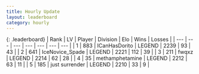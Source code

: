 ```yaml
---
title: Hourly Update
layout: leaderboard
category: hourly
---
```


{: .leaderboard}
| Rank | LV | Player | Division | Elo | Wins | Losses |
| --- | --- | --- | --- | --- | --- | --- |
| <span data-change="0">1</span> | 883 | <span title="ID: 415713">ICanHasDorito</span> | LEGEND | <span data-change="0">2239</span> | <span data-change="0">93</span> | <span data-change="0">43</span> |
| <span data-change="3">2</span> | 641 | <span title="ID: 597289">IceNovice_Spade</span> | LEGEND | <span data-change="15">2221</span> | <span data-change="2">112</span> | <span data-change="0">39</span> |
| <span data-change="3">3</span> | 211 | <span title="ID: 742416">fwqxz</span> | LEGEND | <span data-change="8">2214</span> | <span data-change="1">62</span> | <span data-change="0">28</span> |
| <span data-change="-2">4</span> | 35 | <span title="ID: 752586">methamphetamine</span> | LEGEND | <span data-change="0">2212</span> | <span data-change="0">63</span> | <span data-change="0">11</span> |
| <span data-change="-2">5</span> | 185 | <span title="ID: 719486">just surrender</span> | LEGEND | <span data-change="0">2210</span> | <span data-change="0">33</span> | <span data-change="0">9</span> |